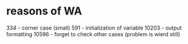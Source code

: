 reasons of WA
=============

334 - corner case (small)
591 - initialization of variable
10203 - output formatting
10596 - forget to check other cases (problem is wierd still)
